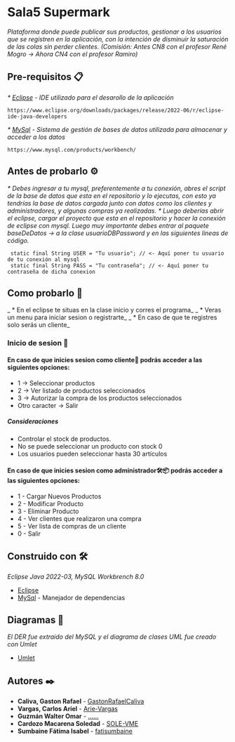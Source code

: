 # Sala5 Supermark 
_Plataforma donde puede publicar sus productos, gestionar a los usuarios que se registren en la aplicación, con la intención de disminuir la saturación de las colas sin perder clientes._
_*(Comisión: Antes CN8 con el profesor René Mogro -> Ahora CN4 con el profesor Ramiro)*_

## Pre-requisitos 📋

_* [Eclipse](https://www.eclipse.org/) - IDE utilizado para el desarollo de la aplicación_
 ```
https://www.eclipse.org/downloads/packages/release/2022-06/r/eclipse-ide-java-developers
 ```
_* [MySql](https://www.mysql.com/) - Sistema de gestión de bases de datos utilizada para almacenar y acceder a los datos_
 ```
https://www.mysql.com/products/workbench/
 ```

## Antes de probarlo ⚙️
_* Debes ingresar a tu mysql, preferentemente a tu conexión, abres el script de la base de datos que esta en el repositorio y lo ejecutas, con esto ya tendrías la base de datos cargada junto con datos como los clientes y administradores, y algunas compras ya realizadas._
_* Luego deberías abrir el eclipse, cargar el proyecto que esta en el repositorio y hacer la conexión de eclipse con mysql. Luego muy importante debes entrar al paquete baseDeDatos -> a la clase usuarioDBPassword y en las siguientes lineas de código._
 ```
  static final String USER = "Tu usuario"; // <- Aquí poner tu usuario de tu conexión al mysql 
  static final String PASS = "Tu contraseña"; // <- Aquí poner tu contraseña de dicha conexion
 ```

## Como probarlo 🚀
_ * En el eclipse te situas en la clase inicio y corres el programa_
_ * Veras un menu para iniciar sesion o registrarte_
_ * En caso de que te registres solo serás un cliente_

### Inicio de sesion 📌
#### En caso de que inicies sesion como cliente📄 podrás acceder a las siguientes opciones:
* 1 -> Seleccionar productos
* 2 -> Ver listado de productos seleccionados
* 3 -> Autorizar la compra de los productos seleccionados
* Otro caracter -> Salir
##### Consideraciones
-	Controlar el stock de productos.
-	No se puede seleccionar un producto con stock 0
-	Los usuarios pueden seleccionar hasta 30 artículos

#### En caso de que inicies sesion como administrador🛠️📦 podrás acceder a las siguientes opciones:
* 1 - Cargar Nuevos Productos
* 2 - Modificar Producto
* 3 - Eliminar Producto
* 4 - Ver clientes que realizaron una compra
* 5 - Ver lista de compras de un cliente
* 0 - Salir

## Construido con 🛠️
_Eclipse Java 2022-03, MySQL Workbrench 8.0_

* [Eclipse](https://www.eclipse.org/)
* [MySql](https://www.mysql.com/) - Manejador de dependencias

## Diagramas 📖
_El DER fue extraido del MySQL y el diagrama de clases UML fue creado con Umlet_
* [Umlet](https://www.umlet.com/)

## Autores ✒️

* **Caliva, Gaston Rafael** - [GastonRafaelCaliva](https://github.com/GastonRafaelCaliva)
* **Vargas, Carlos Ariel** - [Arie-Vargas](https://github.com/Arie-Vargas)
* **Guzmán Walter Omar** - [......](https://github.com/)
* **Cardozo Macarena Soledad** - [SOLE-VME](https://github.com/SOLE-VME)
* **Sumbaine Fátima Isabel** - [fatisumbaine](https://github.com/fatisumbaine)
